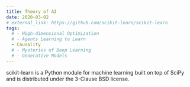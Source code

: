 ```yaml
---
title: Theory of AI
date: 2020-03-02
# external_link: https://github.com/scikit-learn/scikit-learn
tags:
  # - High-dimensional Optimization
  # - Agents Learning to Learn
  - Causality
  # - Mysteries of Deep Learning
  # - Generative Models
---
```


scikit-learn is a Python module for machine learning built on top of SciPy and is distributed under the 3-Clause BSD license.

<!--more-->

